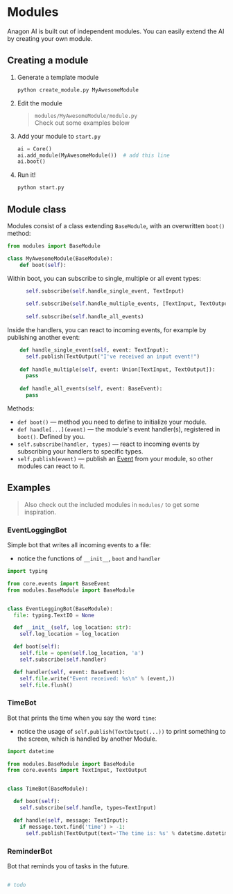 # Modules

Anagon AI is built out of independent modules.
You can easily extend the AI by creating your own module.

## Creating a module

1. Generate a template module
   ```bash
   python create_module.py MyAwesomeModule
   ```
2. Edit the module   
   > `modules/MyAwesomeModule/module.py`  
   > Check out some examples below
3. Add your module to `start.py`

   ```python
   ai = Core()
   ai.add_module(MyAwesomeModule())  # add this line
   ai.boot()
   ```
4. Run it!  
   ```bash
   python start.py
   ```
## Module class

Modules consist of a class extending `BaseModule`, with an overwritten `boot()` method:


```python
from modules import BaseModule

class MyAwesomeModule(BaseModule):
    def boot(self):
```

Within boot, you can subscribe to single, multiple or all event types:

```python
      self.subscribe(self.handle_single_event, TextInput)
      
      self.subscribe(self.handle_multiple_events, [TextInput, TextOutput])
      
      self.subscribe(self.handle_all_events)
```

Inside the handlers, you can react to incoming events, for example by publishing another event:

```python
    def handle_single_event(self, event: TextInput):
      self.publish(TextOutput("I've received an input event!")
    
    def handle_multiple(self, event: Union[TextInput, TextOutput]):
      pass
    
    def handle_all_events(self, event: BaseEvent):
      pass
```


Methods:

- `def boot()` &mdash; method you need to define to initialize your module.
- `def handle[...](event)` &mdash; the module's event handler(s), registered in `boot()`. Defined by you.
- `self.subscribe(handler, types)` &mdash; react to incoming events by subscribing your handlers to specific types.
- `self.publish(event)` &mdash; publish an [Event](events.md) from your module, so other modules can react to it.

## Examples

> Also check out the included modules in `modules/` to get some inspiration. 


### EventLoggingBot

Simple bot that writes all incoming events to a file:

- notice the functions of `__init__`, `boot` and `handler`

```python
import typing

from core.events import BaseEvent
from modules.BaseModule import BaseModule


class EventLoggingBot(BaseModule):
  file: typing.TextIO = None

  def __init__(self, log_location: str):
    self.log_location = log_location

  def boot(self):
    self.file = open(self.log_location, 'a')
    self.subscribe(self.handler)

  def handler(self, event: BaseEvent):
    self.file.write("Event received: %s\n" % (event,))
    self.file.flush()
```

### TimeBot

Bot that prints the time when you say the word `time`:

- notice the usage of `self.publish(TextOutput(...))` to print something to the screen, which is handled by another Module.

```python
import datetime

from modules.BaseModule import BaseModule
from core.events import TextInput, TextOutput


class TimeBot(BaseModule):

  def boot(self):
    self.subscribe(self.handle, types=TextInput)

  def handle(self, message: TextInput):
    if message.text.find('time') > -1:
      self.publish(TextOutput(text='The time is: %s' % datetime.datetime.now().strftime('%H:%M:%S')))
```


### ReminderBot

Bot that reminds you of tasks in the future.

```python

# todo

```
